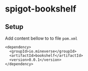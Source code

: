 # spigot-bookshelf

## Setup

Add content bellow to to file `pom.xml`
```
<dependency>
  <groupId>io.mineverse</groupId>
  <artifactId>bookshelf</artifactId>
  <version>0.0.1</version>
</dependency>
```
